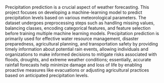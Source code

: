 Precipitation prediction is a crucial aspect of weather forecasting. This project focuses on developing a machine-learning model to predict precipitation levels based on various meteorological parameters. The dataset undergoes preprocessing steps such as handling missing values, balancing classes, encoding categorical features, and feature selection before training multiple machine learning models.
Precipitation prediction is primarily used for effective water resource management, disaster preparedness, agricultural planning, and transportation safety by providing timely information about potential rain events, allowing individuals and organizations to make informed decisions to mitigate risks associated with floods, droughts, and extreme weather conditions; essentially, accurate rainfall forecasts help minimize damage and loss of life by enabling proactive measures like evacuations or adjusting agricultural practices based on anticipated precipitation levels.
